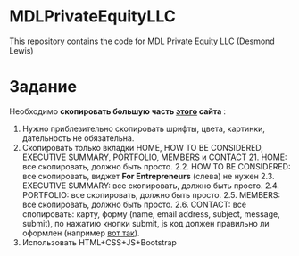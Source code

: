 # MDLPrivateEquityLLC
This repository contains the code for MDL Private Equity LLC (Desmond Lewis)

# Задание
Необходимо <b> скопировать  большую часть <a href="http://www.imafcapefear.com/">этого</a> сайта </b>:
<ol type="1">
<li> Нужно приблезительно скопировать шрифты, цвета, картинки, дательность не обязательна.
<li> Скопировать только вкладки HOME, HOW TO BE CONSIDERED, EXECUTIVE SUMMARY, PORTFOLIO, MEMBERS и CONTACT
21. HOME: все скопировать, должно быть просто.
2.2. HOW TO BE CONSIDERED: все скопировать, виджет <b>For Entrepreneurs</b> (слева) не нужен
2.3. EXECUTIVE SUMMARY: все скопировать, должно быть просто.
2.4. PORTFOLIO: все скопировать, должно быть просто.
2.5. MEMBERS: все скопировать, должно быть просто.
2.6. CONTACT: все спопировать: карту, форму (name, email address, subject, message, submit), по нажатию кнопки submit, js код должен правильно ли оформлен (например <a href="https://stackoverflow.com/questions/46155/how-to-validate-email-address-in-javascript">вот так</a>).
<li> Использовать HTML+CSS+JS+Bootstrap
</ol>